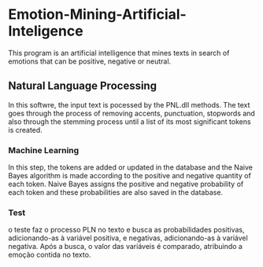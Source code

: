 # Emotion-Mining-Artificial-Inteligence
This program is an artificial intelligence that mines texts in search of emotions that can be positive, negative or neutral. 

<h2>Natural Language Processing</h2>
In this softwre, the input text is pocessed by the PNL.dll methods. The text goes through the process of removing accents, punctuation, stopwords and also through the stemming process until a list of its most significant tokens is created.

<h3>Machine Learning</h3>
In this step, the tokens are added or updated in the database and the Naive Bayes algorithm is made according to the positive and negative quantity of each token. Naive Bayes assigns the positive and negative probability of each token and these probabilities are also saved in the database.

<h3>Test</h3>
o teste faz o processo PLN no texto e busca as probabilidades positivas, adicionando-as à variável positiva, e negativas, adicionando-as à variável negativa. Após a busca, o valor das variáveis é comparado, atribuindo a emoção contida no texto.

